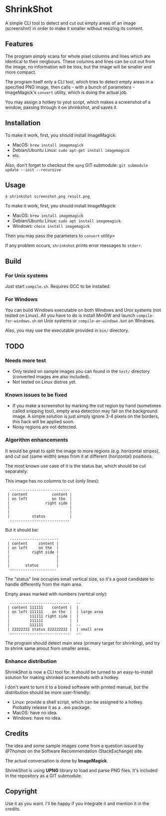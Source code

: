 # ShrinkShot

A simple CLI tool to detect and cut out empty areas of an image (screenshot) in order to make it smaller without resizing its content.

## Features

The program simply scans for whole pixel columns and lines which are identical to their neigbours. These columns and lines can be cut out from the image, no information will be loss, but the image will be smaller and more compact.

The program itself only a CLI tool, which tries to detect empty areas in a specified PNG image, then calls - with a bunch of parameters - ImageMagick's `convert` utility, which is doing the actual job.

You may assign a hotkey to yout script, which makes a screenshot of a window, passing through it on shrinkshot, and saves it.

## Installation

To make it work, first, you should install ImageMagick:

- MacOS: `brew install imagemagick`
- Debian/Ubuntu Linux: `sudo apt-get install imagemagick`
- etc.

Also, don't forget to checkout the `upng` GIT submodule:
`git submodule update --init --recursive`

## Usage

```
$ shrinkshot screenshot.png result.png
```

To make it work, first, you should install ImageMagick:

- MacOS: `brew install imagemagick`
- Debian/Ubuntu Linux: `sudo apt install imagemagick`
- Windows: `choco install imagemagick`

Then you may pass the parameters to `convert` utility>

If any problem occurs, `shrinkshot` prints error messages to `stderr`.

## Build

### For Unix systems

Just start `compile.sh`. Requires GCC to be installed.

### For Windows

You can build Windows executable on both Windows and Unix systems
(not tested on Linux). All you have to do is install MinGW and
launch `compile-for-windows.sh` on Unix systems or `compile-on-windows.bat`
on Windows.

Also, you may use the executable provided in `bin/` directory.

## TODO

### Needs more test

- Only tested on sample images you can found in the `test/` directory
(converted images are also included).
- Not tested on Linux distros yet.

### Known issues to be fixed

- If you make a screenshot by marking the cut region by hand (sometimes called snipping tool), empty area detection may fail on the background image. A simple solution is just simply ignore 3-4 pixels on the borders, this hack will be applied soon.
- Noisy regions are not detected.

### Algorithm enhancements

It would be great to split the image to more regions
(e.g. horizontal stripes), and cut out (same width) areas from it
at different (horizontal) positions.

The most known use case of it is the status bar, which should be
cut separately:

This image has no columns to cut (only lines):
````
  ---------------------------
 | content           content |
 | on left           on the  |
 |                right side |
 |                           |
 |                           |
 |          status           |
  ---------------------------
````

But it should be:
````
  ----------------------
 | content     content |
 | on left     on the  |
 |          right side |
 |                     |
 |                     |
 |       status        |
  ---------------------
````

The "status" line occupies small vertical size,
so it's a good candidate to handle differently from the main area.

Empty areas marked with numbers (vertical only):
````
  ---------------------------   --
 | content 111111    content |  |
 | on left 111111    on the  |  | large area
 |         111111 right side |  |
 |         111111            |  |
 |         111111            |  --
 | 22222222 status 222222222 |  | small area
  ---------------------------   --
````

The program should detect main area (primary target for shrinking),
and try to shrink same amout from smaller areas.

### Enhance distribution

ShrinkShot is now a CLI tool for. It should be turned to an easy-to-install solution for making shrinked screenshots with a hotkey.

I don't want to turn it to a boxed software with printed manual, but the distribution should be more user-friendly:
- Linux: provide a shell script, which can be assigned to a hotkey. Probably release it as a `.deb` package.
- MacOS: have no idea.
- Windows: have no idea.

## Credits

The idea and some sample images come from a question issued by *@Thomas* on the Software Recommendation (StackExchange) site.

The actual conversation is done by **ImageMagick**.

ShrinkShot is using **UPNG** library to load and parse PNG files. It's included in the repository as a GIT submodule.

## Copyright

Use it as you want. I'll be happy if you integrate it and mention it in the credits.
